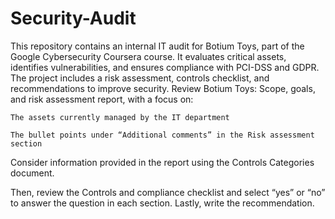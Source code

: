 # Security-Audit
This repository contains an internal IT audit for Botium Toys, part of the Google Cybersecurity Coursera course. It evaluates critical assets, identifies vulnerabilities, and ensures compliance with PCI-DSS and GDPR. The project includes a risk assessment, controls checklist, and recommendations to improve security.
Review Botium Toys:  Scope, goals, and risk assessment report, with a focus on:

    The assets currently managed by the IT department

    The bullet points under “Additional comments” in the Risk assessment section

Consider information provided in the report using the Controls Categories document.

Then, review the Controls and compliance checklist and select “yes” or “no” to answer the question in each section. 
Lastly, write the recommendation.
